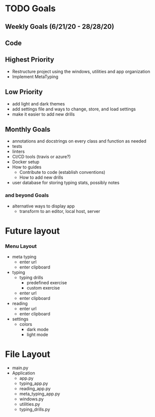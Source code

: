 # TODO Goals

## Weekly Goals (6/21/20 - 28/28/20)

  ## Code
  ## Highest Priority
  - Restructure project using the windows, utilities and app organization
  - Implement MetaTyping
  ## Low Priority
  - add light and dark themes
  - add settings file and ways to change, store, and load settings
  - make it easier to add new drills

## Monthly Goals
  - annotations and docstrings on every class and function as needed
  - tests
  - linters
  - CI/CD tools (travis or azure?)
  - Docker setup
  - How to guides
    - Contribute to code (establish conventions)
    - How to add new drills
  - user database for storing typing stats, possibly notes
  
### and beyond Goals
  - alternative ways to display app
    - transform to an editor, local host, server

# Future layout

### Menu Layout
- meta typing
    - enter url
    - enter clipboard
- typing
    - typing drills
        - predefined exercise
        - custom exercise
    - enter url
    - enter clipboard
- reading
    - enter url
    - enter clipboard
- settings
    - colors
        - dark mode
        - light mode
    
# File Layout
- main.py
- Application
    - app.py
    - typing_app.py
    - reading_app.py
    - meta_typing_app.py
    - windows.py
    - utilities.py
    - typing_drills.py